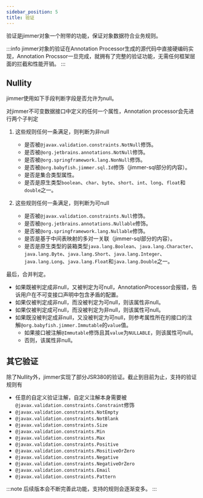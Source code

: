 ```yaml
---
sidebar_position: 5
title: 验证
---
```


验证是jimmer对象一个附带的功能，保证对象数据符合业务规则。

:::info
jimmer对象的验证在Annotation Processor生成的源代码中直接硬编码实现，Annotation Procssor一旦完成，就拥有了完整的验证功能，无需任何框架层面的拦截和性能开销。
:::

## Nullity

jimmer使用如下手段判断字段是否允许为null。

对jimmer不可变数据接口中定义的任何一个属性，Annotation processor会先进行两个子判定

1. 这些规则任何一条满足，则判断为非null

    - 是否被`@javax.validation.constraints.NotNull`修饰。
    - 是否被`@org.jetbrains.annotations.NotNull`修饰。
    - 是否被`@org.springframework.lang.NonNull`修饰。
    - 是否被`@org.babyfish.jimmer.sql.Id`修饰（jimmer-sql部分的内容）。
    - 是否是集合类型属性。
    - 是否是原生类型`boolean`、`char`、`byte`、`short`、`int`、`long`、`float`和`double`之一。

2. 这些规则任何一条满足，则判断为可null

    - 是否被`@javax.validation.constraints.Null`修饰。
    - 是否被`@org.jetbrains.annotations.Nullable`修饰。
    - 是否被`@org.springframework.lang.Nullable`修饰。
    - 是否是基于中间表映射的多对一关联（jimmer-sql部分的内容）。
    - 是否是原生类型的装箱类型`java.lang.Boolean`、`java.lang.Character`、`java.lang.Byte`、`java.lang.Short`、`java.lang.Integer`、`java.lang.Long`、`java.lang.Float`和`java.lang.Double`之一。

最后，合并判定。

- 如果既被判定成非null，又被判定为可null，AnnotationProcessor会报错，告诉用户在不可变接口声明中包含矛盾的配置。
- 如果仅被判定成非null，而没被判定为可null，则该属性非null。
- 如果仅被判定成可null，而没被判定为非null，则该属性可null。
- 如果既没被判定成非null，又没被判定为可null，则参考属性所在的接口的注解`@org.babyfish.jimmer.Immutable`的`value`值。
    - 如果接口被注解`@Immutable`修饰且其`value`为`NULLABLE`，则该属性可null。
    - 否则，该属性非null。

## 其它验证

除了Nullity外，jimmer实现了部分JSR380的验证。截止到目前为止，支持的验证规则有

- 任意的自定义验证注解，自定义注解本身需要被`@javax.validation.constraints.Constraint`修饰
- `@javax.validation.constraints.NotEmpty`
- `@javax.validation.constraints.NotBlank`
- `@javax.validation.constraints.Size`
- `@javax.validation.constraints.Min`
- `@javax.validation.constraints.Max`
- `@javax.validation.constraints.Positive`
- `@javax.validation.constraints.MositiveOrZero`
- `@javax.validation.constraints.Negative`
- `@javax.validation.constraints.NegativeOrZero`
- `@javax.validation.constraints.Email`
- `@javax.validation.constraints.Pattern`

:::note
后续版本会不断完善此功能，支持的规则会逐渐变多。
:::